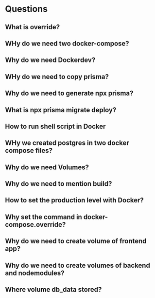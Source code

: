 # Questions

## What is override?

## WHy do we need two docker-compose?

## Why do we need Dockerdev?


## WHy do we need to copy prisma?

## Why do we need to generate npx prisma?


## What is npx prisma migrate deploy?

## How to run shell script in Docker


## WHy we created postgres in two docker compose files?

## Why do we need Volumes?


## Why do we need to mention build?

## How to set the production level with Docker?

## Why set the command in docker-compose.override?

## Why do we need to create volume of frontend app?

## Why do we need to create volumes of backend and nodemodules?

## Where volume db_data stored?


